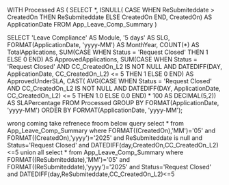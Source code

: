  





WITH Processed AS (
    SELECT 
        *,
        ISNULL(
            CASE 
                WHEN ReSubmiteddate > CreatedOn THEN ReSubmiteddate 
                ELSE CreatedOn 
            END,
            CreatedOn) AS ApplicationDate  FROM App_Leave_Comp_Summary
       )

SELECT 
    'Leave Compliance' AS Module,
    '5 days' AS SLG,
    FORMAT(ApplicationDate, 'yyyy-MM') AS MonthYear,
    COUNT(*) AS TotalApplications,
    SUM(CASE WHEN Status = 'Request Closed' THEN 1 ELSE 0 END) AS ApprovedApplications,
    SUM(CASE 
            WHEN Status = 'Request Closed' 
                 AND CC_CreatedOn_L2 IS NOT NULL
                 AND DATEDIFF(DAY, ApplicationDate, CC_CreatedOn_L2) <= 5
        THEN 1 ELSE 0 
    END) AS ApprovedUnderSLA,
    CAST(
        AVG(CASE 
            WHEN Status = 'Request Closed' 
                 AND CC_CreatedOn_L2 IS NOT NULL 
                 AND DATEDIFF(DAY, ApplicationDate, CC_CreatedOn_L2) <= 5 
            THEN 1.0 ELSE 0.0 END) * 100
    AS DECIMAL(5,2)) AS SLAPercentage
FROM Processed
GROUP BY FORMAT(ApplicationDate, 'yyyy-MM')
ORDER BY FORMAT(ApplicationDate, 'yyyy-MM');



wrong coming 
take refrenece froom below query
select * from App_Leave_Comp_Summary where FORMAT((CreatedOn),'MM')='05' and FORMAT((CreatedOn),'yyyy')='2025' and ReSubmiteddate is null and Status='Request Closed' and DATEDIFF(day,CreatedOn,CC_CreatedOn_L2)<=5
 union all
select * from App_Leave_Comp_Summary where FORMAT((ReSubmiteddate),'MM')='05' and FORMAT((ReSubmiteddate),'yyyy')='2025' and Status='Request Closed' and DATEDIFF(day,ReSubmiteddate,CC_CreatedOn_L2)<=5
